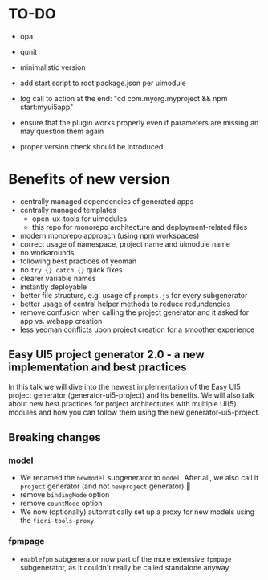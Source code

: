 # TO-DO

- opa
- qunit
- minimalistic version
- add start script to root package.json per uimodule
- log call to action at the end: "cd com.myorg.myproject && npm start:myui5app"

- ensure that the plugin works properly even if parameters are missing an may question them again
- proper version check should be introduced

# Benefits of new version

- centrally managed dependencies of generated apps
- centrally managed templates
  - open-ux-tools for uimodules
  - this repo for monorepo architecture and deployment-related files
- modern monorepo approach (using npm workspaces)
- correct usage of namespace, project name and uimodule name 
- no workarounds
- following best practices of yeoman
- no `try {} catch {}` quick fixes
- clearer variable names
- instantly deployable
- better file structure, e.g. usage of `prompts.js` for every subgenerator
- better usage of central helper methods to reduce redundencies
- remove confusion when calling the project generator and it asked for app vs. webapp creation
- less yeoman conflicts upon project creation for a smoother experience

## Easy UI5 project generator 2.0 - a new implementation and best practices

In this talk we will dive into the newest implementation of the Easy UI5 project generator (generator-ui5-project) and its benefits. We will also talk about new best practices for project architectures with multiple UI(5) modules and how you can follow them using the new generator-ui5-project.

## Breaking changes

### model

- We renamed the `newmodel` subgenerator to `model`. After all, we also call it `project` generator (and not `newproject` generator) 🙂
- remove `bindingMode` option
- remove `countMode` option
- We now (optionally) automatically set up a proxy for new models using the `fiori-tools-proxy`.

### fpmpage

- `enablefpm` subgenerator now part of the more extensive `fpmpage` subgenerator, as it couldn't really be called standalone anyway
